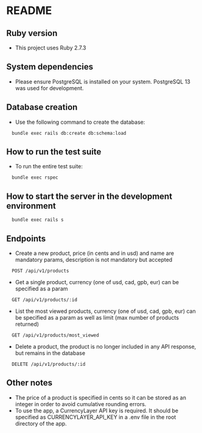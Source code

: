 # README

## Ruby version
- This project uses Ruby 2.7.3

## System dependencies
- Please ensure PostgreSQL is installed on your system.  PostgreSQL 13 was used for development.

## Database creation
- Use the following command to create the database:
```
  bundle exec rails db:create db:schema:load
```

## How to run the test suite
- To run the entire test suite:
```
  bundle exec rspec
```

## How to start the server in the development environment
```
  bundle exec rails s
```

## Endpoints
- Create a new product, price (in cents and in usd) and name are mandatory params, description is not mandatory but accepted
```
  POST /api/v1/products
```
- Get a single product, currency (one of usd, cad, gpb, eur) can be specified as a param
```
  GET /api/v1/products/:id
```
- List the most viewed products, currency (one of usd, cad, gpb, eur) can be specified as a param as well as limit (max number of products returned)
```
  GET /api/v1/products/most_viewed
```
- Delete a product, the product is no longer included in any API response, but remains in the database
```
  DELETE /api/v1/products/:id
```

## Other notes
- The price of a product is specified in cents so it can be stored as an integer in order to avoid cumulative rounding errors.
- To use the app, a CurrencyLayer API key is required.  It should be specified as CURRENCYLAYER_API_KEY in a .env file in the root directory of the app.